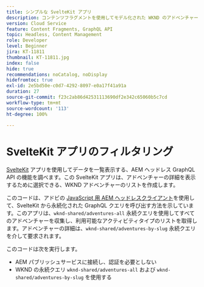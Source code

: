 ```yaml
---
title: シンプルな SvelteKit アプリ
description: コンテンツフラグメントを使用してモデル化された WKND のアドベンチャーを表示する、シンプルな SvelteKit アプリです。
version: Cloud Service
feature: Content Fragments, GraphQL API
topic: Headless, Content Management
role: Developer
level: Beginner
jira: KT-11811
thumbnail: KT-11811.jpg
index: false
hide: true
recommendations: noCatalog, noDisplay
hidefromtoc: true
exl-id: 2e5bd50e-c0d7-4292-8097-e0a17f41a91a
duration: 27
source-git-commit: f23c2ab86d42531113690df2e342c65060b5c7cd
workflow-type: tm+mt
source-wordcount: '113'
ht-degree: 100%

---
```


# SvelteKit アプリのフィルタリング

[SvelteKit](https://kit.svelte.dev/) アプリを使用してデータを一覧表示する、AEM ヘッドレス GraphQL API の機能を調べます。この SvelteKit アプリは、アドベンチャーの詳細を表示するために選択できる、WKND アドベンチャーのリストを作成します。

このコードは、アドビの [JavaScript 用 AEM ヘッドレスクライアント](https://github.com/adobe/aem-headless-client-js/blob/main/api-reference.md)を使用して、SvelteKit から永続化された GraphQL クエリを呼び出す方法を示しています。このアプリは、`wknd-shared/adventures-all` 永続クエリを使用してすべてのアドベンチャーを収集し、利用可能なアクティビティタイプのリストを取得します。アドベンチャーの詳細は、`wknd-shared/adventures-by-slug` 永続クエリを介して要求されます。

このコードは次を実行します。

+ AEM パブリッシュサービスに接続し、認証を必要としない
+ WKND の永続クエリ `wknd-shared/adventures-all` および `wknd-shared/adventures-by-slug` を使用する
